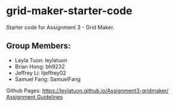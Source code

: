 # grid-maker-starter-code
Starter code for Assignment 3 - Grid Maker.

## Group Members:
- Leyla Tuon: leylatuon
- Brian Hong: bh9232
- Jeffrey Li: lijeffrey02
- Samuel Fang: SamuelFang

Github Pages: https://leylatuon.github.io/Assignment3-gridmaker/
[Assignment Guidelines](https://docs.google.com/document/d/1MepawXNhBXpkhtyvzqGwbRiwtuDdGSzk/edit)
